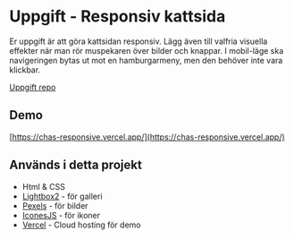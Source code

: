 # Uppgift - Responsiv kattsida

Er uppgift är att göra kattsidan responsiv. Lägg även till valfria visuella effekter när man rör muspekaren över bilder och knappar. I mobil-läge ska navigeringen bytas ut mot en hamburgarmeny, men den behöver inte vara klickbar.

[Uppgift repo](https://github.com/davidshore/chas_responsive)

## Demo

[https://chas-responsive.vercel.app/](https://chas-responsive.vercel.app/)

## Används i detta projekt

- Html & CSS
- [Lightbox2](https://lokeshdhakar.com/projects/lightbox2/) - för galleri
- [Pexels](https://www.pexels.com/) - för bilder
- [IconesJS](https://icones.js.org/) - för ikoner
- [Vercel](https://vercel.com/) - Cloud hosting för demo
